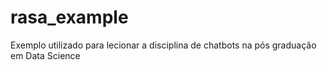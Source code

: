 # rasa_example

Exemplo utilizado para lecionar a disciplina de chatbots na pós graduação em Data Science
